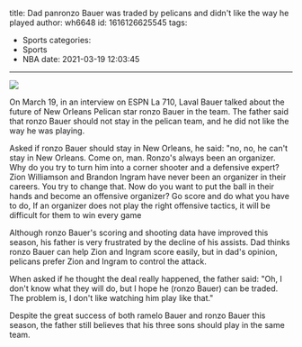 title: Dad  panronzo Bauer was traded by pelicans and didn't like the way he played
author: wh6648
id: 1616126625545
tags: 
- Sports
categories: 
- Sports
- NBA
date: 2021-03-19 12:03:45
---
![](https://p7.itc.cn/images01/20210319/8ad52af90de84df39ae878e0418ef205.jpeg)


On March 19, in an interview on ESPN La 710, Laval Bauer talked about the future of New Orleans Pelican star ronzo Bauer in the team. The father said that ronzo Bauer should not stay in the pelican team, and he did not like the way he was playing.

Asked if ronzo Bauer should stay in New Orleans, he said: "no, no, he can't stay in New Orleans. Come on, man. Ronzo's always been an organizer. Why do you try to turn him into a corner shooter and a defensive expert? Zion Williamson and Brandon Ingram have never been an organizer in their careers. You try to change that. Now do you want to put the ball in their hands and become an offensive organizer? Go score and do what you have to do, If an organizer does not play the right offensive tactics, it will be difficult for them to win every game

Although ronzo Bauer's scoring and shooting data have improved this season, his father is very frustrated by the decline of his assists. Dad thinks ronzo Bauer can help Zion and Ingram score easily, but in dad's opinion, pelicans prefer Zion and Ingram to control the attack.

When asked if he thought the deal really happened, the father said: "Oh, I don't know what they will do, but I hope he (ronzo Bauer) can be traded. The problem is, I don't like watching him play like that."

Despite the great success of both ramelo Bauer and ronzo Bauer this season, the father still believes that his three sons should play in the same team.

